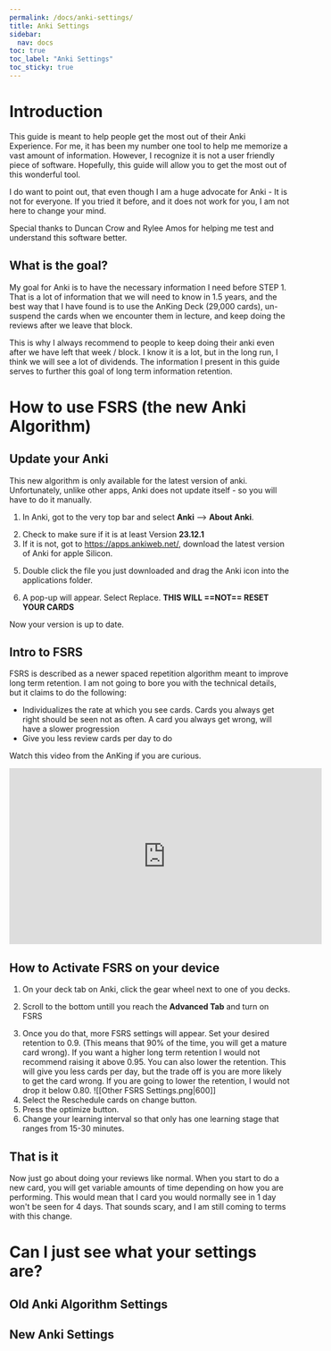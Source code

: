 ```yaml
---
permalink: /docs/anki-settings/
title: Anki Settings
sidebar:
  nav: docs
toc: true
toc_label: "Anki Settings"
toc_sticky: true
---
```

# Introduction

This guide is meant to help people get the most out of their Anki Experience. For me, it has been my number one tool to help me memorize a vast amount of information. However, I recognize it is not a user friendly piece of software. Hopefully, this guide will allow you to get the most out of this wonderful tool. 

I do want to point out, that even though I am a huge advocate for Anki - It is not for everyone. If you tried it before, and it does not work for you, I am not here to change your mind. 

Special thanks to Duncan Crow and Rylee Amos for helping me test and understand this software better. 
## What is the goal?
My goal for Anki is to have the necessary information I need before STEP 1. That is a lot of information that we will need to know in 1.5 years, and the best way that I have found is to use the AnKing Deck (29,000 cards), un-suspend the cards when we encounter them in lecture, and keep doing the reviews after we leave that block. 

This is why I always recommend to people to keep doing their anki even after we have left that week / block. I know it is a lot, but in the long run, I think we will see a lot of dividends. The information I present in this guide serves to further this goal of long term information retention. 

# How to use FSRS (the new Anki Algorithm)
## Update your Anki
This new algorithm is only available for the latest version of anki. Unfortunately, unlike other apps, Anki does not update itself - so you will have to do it manually. 

1. In Anki, got to the very top bar and select __Anki__ --> __About Anki__. 
<!-- ![[AboutAnki.png|600]]
![[VersionNumber.png|600]] -->

2. Check to make sure if it is at least Version __23.12.1__
3. If it is not, got to https://apps.ankiweb.net/, download the latest version of Anki for apple Silicon. 
<!-- ![[LatestVersion.png|600]] -->

5. Double click the file you just downloaded and drag the Anki icon into the applications folder. 
<!-- ![[DragIcon.png||600]] -->
6. A pop-up will appear. Select Replace. __THIS WILL ==NOT== RESET YOUR CARDS__
<!-- ![[SelectReplace.png]] -->

Now your version is up to date. 

## Intro to FSRS
FSRS is described as a newer spaced repetition algorithm meant to improve long term retention. I am not going to bore you with the technical details, but it claims to do the following:
- Individualizes the rate at which you see cards. Cards you always get right should be seen not as often. A card you always get wrong, will have a slower progression
- Give you less review cards per day to do 

Watch this video from the AnKing if you are curious. 
<iframe width="560" height="315" src="https://www.youtube.com/embed/OqRLqVRyIzc?si=WlFcVhuy4FniydUw" title="YouTube video player" frameborder="0" allow="accelerometer; autoplay; clipboard-write; encrypted-media; gyroscope; picture-in-picture; web-share" allowfullscreen></iframe>

## How to Activate FSRS on your device
1. On your deck tab on Anki, click the gear wheel next to one of you decks. 
<!-- ![[GearWheelSettings.png|600]] -->
2. Scroll to the bottom untill you reach the __Advanced Tab__ and turn on FSRS
<!-- ![[TurningOnFSRS.png|600]] -->
3. Once you do that, more FSRS settings will appear. Set your desired retention to 0.9. (This means that 90% of the time, you will get a mature card wrong). If you want a higher long term retention I would not recommend raising it above 0.95. You can also lower the retention. This will give you less cards per day, but the trade off is you are more likely to get the card wrong. If you are going to lower the retention, I would not drop it below 0.80. 
![[Other FSRS Settings.png|600]]
4. Select the Reschedule cards on change button.
5. Press the optimize button. 
6. Change your learning interval so that only has one learning stage that ranges from 15-30 minutes. 
<!-- ![[OneLearningStep.png|600]] -->

## That is it
Now just go about doing your reviews like normal. When you start to do a new card, you will get variable amounts of time depending on how you are performing. This would mean that I card you would normally see in 1 day won't be seen for 4 days. That sounds scary, and I am still coming to terms with this change. 

# Can I just see what your settings are?
## Old Anki Algorithm Settings
<!-- ![[OldAnkiSettings.png]] -->

## New Anki Settings
<!-- ![[NewAnkiSettings.png]] -->
